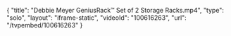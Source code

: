 {
    "title": "Debbie Meyer GeniusRack&trade; Set of 2 Storage Racks.mp4",
    "type": "solo",
    "layout": "iframe-static",
    "videoId": "100616263",
    "url": "\/tvpembed\/100616263"
}